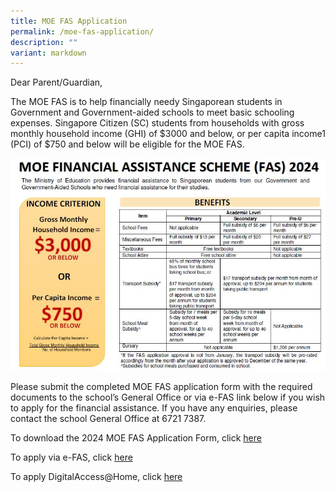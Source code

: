 ```yaml
---
title: MOE FAS Application
permalink: /moe-fas-application/
description: ""
variant: markdown
---
```

Dear Parent/Guardian,

The MOE FAS is to help financially needy Singaporean students in Government and Government-aided schools to meet basic schooling expenses. Singapore Citizen (SC) students from households with gross monthly household income (GHI) of $3000 and below, or per capita income1 (PCI) of $750 and below will be eligible for the MOE FAS.

![](/images/2023%20Photos/FAS/fas_image.JPG)

Please submit the completed MOE FAS application form with the required documents to the school’s General Office or via e-FAS link below if you wish to apply for the financial assistance.
If you have any enquiries, please contact the school General Office at 6721 7387.

To download the 2024 MOE FAS Application Form, click [here](/files/FAS/2024%20moe%20fas%20application%20form.pdf)

To apply via e-FAS, click [here](https://form.gov.sg/64e2f8f73f582600139f54ac)

To apply DigitalAccess@Home, click [here](https://eservice.imda.gov.sg/das/homepage)
